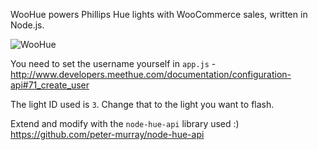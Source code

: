 WooHue powers Phillips Hue lights with WooCommerce sales, written in Node.js.

![WooHue](https://cldup.com/51qFi37UY5.png)

You need to set the username yourself in `app.js` - http://www.developers.meethue.com/documentation/configuration-api#71_create_user

The light ID used is `3`. Change that to the light you want to flash.

Extend and modify with the `node-hue-api` library used :) https://github.com/peter-murray/node-hue-api